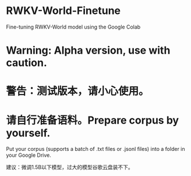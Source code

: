 # RWKV-World-Finetune
Fine-tuning RWKV-World model using the Google Colab
# Warning: Alpha version, use with caution.
# 警告：测试版本，请小心使用。
# 请自行准备语料。Prepare corpus by yourself.
Put your corpus (supports a batch of .txt files or .jsonl files) into a folder in your Google Drive.

建议：微调1.5B以下模型，过大的模型谷歌云盘装不下。

